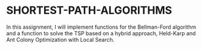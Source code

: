 # SHORTEST-PATH-ALGORITHMS
In this assignment, I will implement functions for the Bellman-Ford algorithm and a function to solve the TSP based on a hybrid approach, Held-Karp and Ant Colony Optimization with Local Search.
